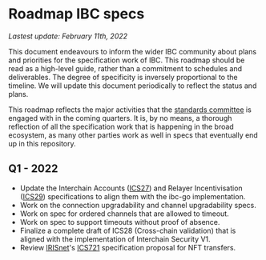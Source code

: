 # Roadmap IBC specs

_Lastest update: February 11th, 2022_

This document endeavours to inform the wider IBC community about plans and priorities for the specification work of IBC. This roadmap should be read as a high-level guide, rather than a commitment to schedules and deliverables. The degree of specificity is inversely proportional to the timeline. We will update this document periodically to reflect the status and plans.
 
This roadmap reflects the major activities that the [standards committee](STANDARDS_COMMITTEE.md) is engaged with in the coming quarters. It is, by no means, a thorough reflection of all the specification work that is happening in the broad ecosystem, as many other parties work as well in specs that eventually end up in this repository.

## Q1 - 2022

- Update the Interchain Accounts ([ICS27](https://github.com/cosmos/ibc/blob/master/spec/app/ics-027-interchain-accounts/README.md)) and Relayer Incentivisation ([ICS29](https://github.com/cosmos/ibc/tree/master/spec/app/ics-029-fee-payment)) specifications to align them with the ibc-go implementation.
- Work on the connection upgradability and channel upgradability specs.
- Work on spec for ordered channels that are allowed to timeout.
- Work on spec to support timeouts without proof of absence.
- Finalize a complete draft of ICS28 (Cross-chain validation) that is aligned with the implementation of Interchain Security V1.
- Review [IRISnet](https://www.irisnet.org)'s [ICS721](https://github.com/cosmos/ibc/pull/615) specification proposal for NFT transfers.